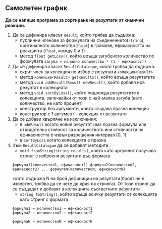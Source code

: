 ## Самолетен график
__Да се напише програма за сортиране на резултати от химични реакции.__

1. Да се дефинира класът `Result`, който трябва да съдържа:
    - публични членове за формулата на съединението(`string`), оригиналното количество(`float`) в грамове, ефикасността на реакцията (`float`, между 0 и 1)
    - метод `float getLoss()`, който връща загубеното количество по формулата `загуба = начално количество * (1 - ефикасност)`
2. Да се дефинира класът `ResultCatalogue`, който трябва да съдържа:
    - скрит член за колекция по избор с резултати `колекция<Result>`
    - метод `колекция<Result> getResults()`, който връща резултатите
    - метод `void addResult(Result newResult)`, който добавя нов резултат в колекцията
    - метод `void sortByLoss()`, който подрежда резултатите в колекцията, започвайки от този с най-малка загуба (като количество, не като процент)
    - конструктор без аргументи, който създава празна колекция
    - конструктор с 1 аргумент - колекция от резултати
3. Да се добави хвърляне на изключения:
    - в `addResult` когато новия резултат има празна формула или отрицателна стойност за количеството или стойността на ефикасността е извън разрешения интервал [0, 1]
    - в `sortByLoss` когато колекцията е празна
4. Към `ResultCatalogue` да се добавят методите:
    - `void fromString(string results)`, който като аргумент получава стринг с изброени резултати във формата
    ```
    формула1(количество1, ефикасност1) формула2(количество2, ефикасност2) ... формулаN(количествоN, ефикасностN)
    ```
    който съдържа N на брой дефиниции на резултати(броят не е известен, трябва да се чете до края на стринга). От този стринг да се създадат и добавят в колекцията съответните резултати
    - `string toString()`, който връща всички резултати от колекцията като стринг с формата
    ```
    формула1 ~ количество1 ~ ефикасност1
    формула2 ~ количество2 ~ ефикасност2
    ...
    формулаN ~ количествоN ~ ефикасностN
    ```
